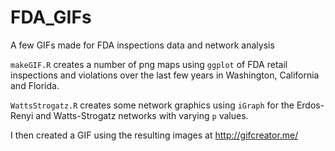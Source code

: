 # FDA_GIFs

A few GIFs made for FDA inspections data and network analysis

`makeGIF.R` creates a number of png maps using `ggplot` of FDA retail inspections and violations over the last few years in Washington, California and Florida.

`WattsStrogatz.R` creates some network graphics using `iGraph` for the Erdos-Renyi and Watts-Strogatz networks with varying `p` values.

I then created a GIF using the resulting images at http://gifcreator.me/
